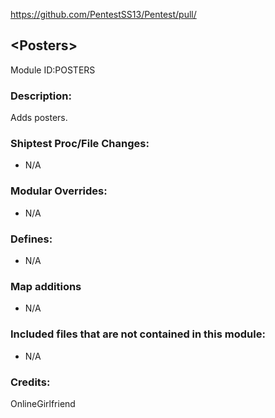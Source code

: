 
https://github.com/PentestSS13/Pentest/pull/

## \<Posters>
Module ID:POSTERS

### Description:
Adds posters.

### Shiptest Proc/File Changes:
- N/A

### Modular Overrides:
- N/A

### Defines:
- N/A

### Map additions
- N/A

### Included files that are not contained in this module:
- N/A

### Credits:
OnlineGirlfriend
